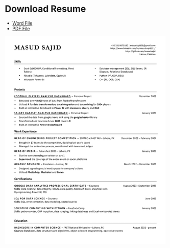 # Download Resume
- [Word File](https://github.com/masudsajid/Resume/raw/main/Masud%20Sajid.docx)
- [PDF File](Masud_Sajid_CV.pdf)

![](masudsajid.png)



